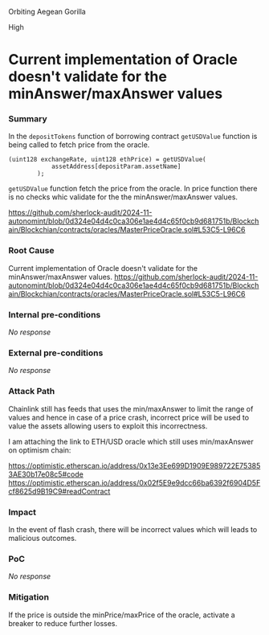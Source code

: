Orbiting Aegean Gorilla

High

# Current implementation of Oracle doesn't validate for the minAnswer/maxAnswer values

### Summary

In the `depositTokens` function of borrowing contract `getUSDValue` function is being called to fetch price from the oracle.
```solidity
(uint128 exchangeRate, uint128 ethPrice) = getUSDValue(
            assetAddress[depositParam.assetName]
        );
```
`getUSDValue` function fetch the price from the oracle. In price function there is no checks whic validate for the the minAnswer/maxAnswer values.

https://github.com/sherlock-audit/2024-11-autonomint/blob/0d324e04d4c0ca306e1ae4d4c65f0cb9d681751b/Blockchain/Blockchian/contracts/oracles/MasterPriceOracle.sol#L53C5-L96C6

### Root Cause

Current implementation of Oracle doesn't validate for the minAnswer/maxAnswer values.
https://github.com/sherlock-audit/2024-11-autonomint/blob/0d324e04d4c0ca306e1ae4d4c65f0cb9d681751b/Blockchain/Blockchian/contracts/oracles/MasterPriceOracle.sol#L53C5-L96C6

### Internal pre-conditions

_No response_

### External pre-conditions

_No response_

### Attack Path

Chainlink still has feeds that uses the min/maxAnswer to limit the range of values and hence in case of a price crash, incorrect price will be used to value the assets allowing users to exploit this incorrectness.

 I am attaching the link to ETH/USD oracle which still uses min/maxAnswer on optimism chain:

https://optimistic.etherscan.io/address/0x13e3Ee699D1909E989722E753853AE30b17e08c5#code
https://optimistic.etherscan.io/address/0x02f5E9e9dcc66ba6392f6904D5Fcf8625d9B19C9#readContract

### Impact

In the event of flash crash, there will be incorrect values which will leads to malicious outcomes.

### PoC

_No response_

### Mitigation

If the price is outside the minPrice/maxPrice of the oracle, activate a breaker to reduce further losses.